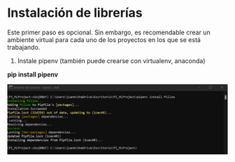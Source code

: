 # <h1> Instalación de librerías </h1> 

Este primer paso es opcional. Sin embargo, es recomendable crear un ambiente virtual para cada uno de los proyectos en los que se está trabajando.



1. Instale pipenv (también puede crearse con virtualenv, anaconda)

**pip install pipenv**

![alt text](Figs/1/image1.png)

